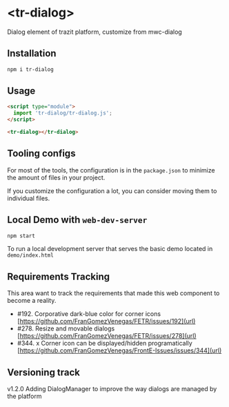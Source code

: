 # \<tr-dialog>
Dialog element of trazit platform, customize from mwc-dialog

## Installation

```bash
npm i tr-dialog
```

## Usage

```html
<script type="module">
  import 'tr-dialog/tr-dialog.js';
</script>

<tr-dialog></tr-dialog>
```



## Tooling configs

For most of the tools, the configuration is in the `package.json` to minimize the amount of files in your project.

If you customize the configuration a lot, you can consider moving them to individual files.

## Local Demo with `web-dev-server`

```bash
npm start
```

To run a local development server that serves the basic demo located in `demo/index.html`


## Requirements Tracking

This area want to track the requirements that made this web component to become a reality.

- #192. Corporative dark-blue color for corner icons [https://github.com/FranGomezVenegas/FETR/issues/192](url)
- #278. Resize and movable dialogs [https://github.com/FranGomezVenegas/FETR/issues/278](url)
- #344. x Corner icon can be displayed/hidden programatically [https://github.com/FranGomezVenegas/FrontE-Issues/issues/344](url)

## Versioning track

v1.2.0 Adding DialogManager to improve the way dialogs are managed by the platform



